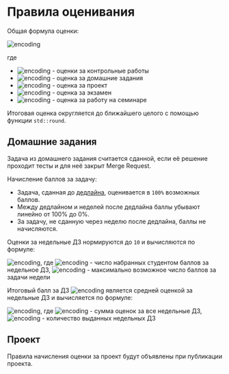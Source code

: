 # Правила оценивания

Общая формула оценки:

![encoding](https://latex.codecogs.com/svg.image?0.1(T_%7B1%7D&plus;T_%7B2%7D)&plus;0.25H&plus;0.25P&plus;0.2E&plus;0.1S)

где
- ![encoding](https://latex.codecogs.com/svg.image?T_{1,2}) - оценки за контрольные работы
- ![encoding](https://latex.codecogs.com/svg.image?H) - оценка за домашние задания
- ![encoding](https://latex.codecogs.com/svg.image?P) - оценка за проект
- ![encoding](https://latex.codecogs.com/svg.image?E) - оценка за экзамен
- ![encoding](https://latex.codecogs.com/svg.image?S) - оценка за работу на семинаре

Итоговая оценка округляется до ближайшего целого с помощью функции `std::round`.

## Домашние задания

Задача из домашнего задания считается сданной, если её решение проходит тесты и для неё закрыт Merge Request.

Начисление баллов за задачу:
- Задача, сданная до [дедлайна](https://base.cpp-hse.net/), оценивается в `100%` возможных баллов.
- Между дедлайном и неделей после дедлайна баллы убывают линейно от 100% до 0%.
- За задачу, не сданную через неделю после дедлайна, баллы не начисляются.

 Оценки за недельные ДЗ нормируются до `10` и вычисляются по формуле:

  ![encoding](https://latex.codecogs.com/svg.image?\frac{Sum_{week}}{Max}&space;\times&space;10), где ![encoding](https://latex.codecogs.com/svg.image?Sum_{week}) - число набранных студентом баллов за недельное ДЗ, ![encoding](https://latex.codecogs.com/svg.image?Max) - максимально возможное число баллов за задачи недели
  
Итоговый балл за ДЗ ![encoding](https://latex.codecogs.com/svg.image?H) является средней оценкой за недельные ДЗ и вычисляется по формуле:

  ![encoding](https://latex.codecogs.com/svg.image?\frac{Sum_{total}}{Weeks}), где ![encoding](https://latex.codecogs.com/svg.image?Sum_{total}) - сумма оценок за все недельные ДЗ, ![encoding](https://latex.codecogs.com/svg.image?Weeks) - количество выданных недельных ДЗ

## Проект

Правила начисления оценки за проект будут объявлены при публикации проекта.
